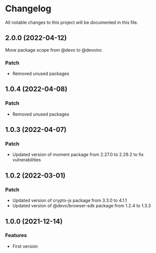 # Changelog

All notable changes to this project will be documented in this file.

## 2.0.0 (2022-04-12)

Move package scope from @devo to @devoinc

### Patch

- Removed unused packages

## 1.0.4 (2022-04-08)

### Patch

- Removed unused packages

## 1.0.3 (2022-04-07)

### Patch

- Updated version of moment package from 2.27.0 to 2.29.2 to fix vulnerabilities

## 1.0.2 (2022-03-01)

### Patch

- Updated version of crypto-js package from 3.3.0 to 4.1.1
- Updated version of @devo/browser-sdk package from 1.2.4 to 1.3.3

## 1.0.0 (2021-12-14)

### Features

- First version
